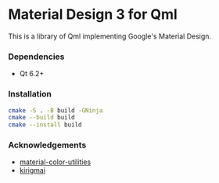 # Material Design 3 for Qml
This is a library of Qml implementing Google's Material Design.

### Dependencies

- Qt 6.2+

### Installation
```bash
cmake -S . -B build -GNinja
cmake --build build
cmake --install build
```

### Acknowledgements
- [material-color-utilities](https://github.com/material-foundation/material-color-utilities)
- [kirigmai](https://invent.kde.org/frameworks/kirigami)